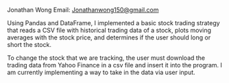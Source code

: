 Jonathan Wong
Email: Jonathanwong150@gmail.com

Using Pandas and DataFrame, I implemented a basic stock trading strategy that reads a CSV file with historical trading data of a stock, 
plots moving averages with the stock price, and determines if the user should long or short the stock. 

To change the stock that we are tracking, the user must download the trading data from Yahoo Finance in a csv file and insert it into the program. I am currently implementing a way to take in the data via user input.
